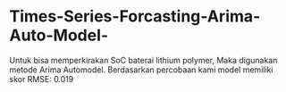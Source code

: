 # Times-Series-Forcasting-Arima-Auto-Model-
Untuk bisa memperkirakan SoC baterai lithium polymer, Maka digunakan metode Arima Automodel. Berdasarkan percobaan kami model memiliki skor RMSE: 0.019

